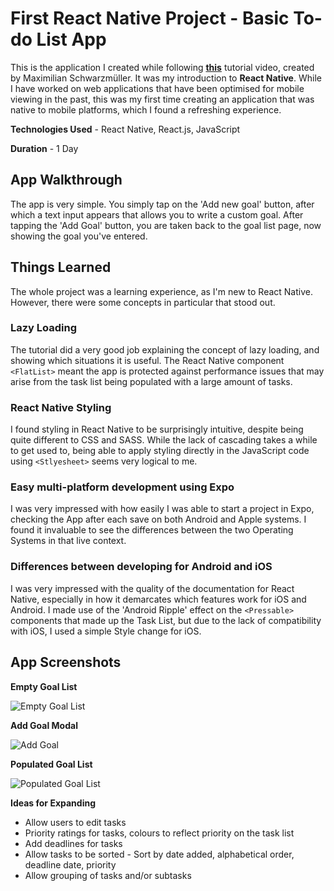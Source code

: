 # First React Native Project - Basic To-do List App

This is the application I created while following **[this](https://www.youtube.com/watch?v=VozPNrt-LfE)** tutorial video, created by Maximilian Schwarzmüller. It was my introduction to **React Native**. While I have worked on web applications that have been optimised for mobile viewing in the past, this was my first time creating an application that was native to mobile platforms, which I found a refreshing experience.

**Technologies Used** - React Native, React.js, JavaScript

**Duration** - 1 Day

## App Walkthrough

The app is very simple. You simply tap on the 'Add new goal' button, after which a text input appears that allows you to write a custom goal. After tapping the 'Add Goal' button, you are taken back to the goal list page, now showing the goal you've entered.

## Things Learned

The whole project was a learning experience, as I'm new to React Native. However, there were some concepts in particular that stood out.

### Lazy Loading

The tutorial did a very good job explaining the concept of lazy loading, and showing which situations it is useful. The React Native component `<FlatList>` meant the app is protected against performance issues that may arise from the task list being populated with a large amount of tasks.

### React Native Styling

I found styling in React Native to be surprisingly intuitive, despite being quite different to CSS and SASS. While the lack of cascading takes a while to get used to, being able to apply styling directly in the JavaScript code using `<Stlyesheet>` seems very logical to me.

### Easy multi-platform development using Expo

I was very impressed with how easily I was able to start a project in Expo, checking the App after each save on both Android and Apple systems. I found it invaluable to see the differences between the two Operating Systems in that live context.

### Differences between developing for Android and iOS

I was very impressed with the quality of the documentation for React Native, especially in how it demarcates which features work for iOS and Android. I made use of the 'Android Ripple' effect on the `<Pressable>` components that made up the Task List, but due to the lack of compatibility with iOS, I used a simple Style change for iOS.

## App Screenshots

**Empty Goal List**

![Empty Goal List](./rncourse\assets\readme-screenshots\1-emptygoallist.png)

**Add Goal Modal**

![Add Goal](./RNCourse/assets/readme-screenshots/2-GoalInput.PNG)

**Populated Goal List**

![Populated Goal List](./RNCourse/assets/readme-screenshots/3-PopulatedGoalList.PNG)

**Ideas for Expanding**

- Allow users to edit tasks
- Priority ratings for tasks, colours to reflect priority on the task list
- Add deadlines for tasks
- Allow tasks to be sorted - Sort by date added, alphabetical order, deadline date, priority
- Allow grouping of tasks and/or subtasks
